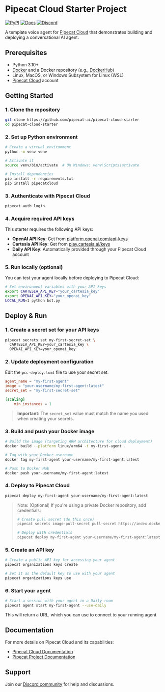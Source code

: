 # Pipecat Cloud Starter Project

[![PyPI](https://img.shields.io/pypi/v/pipecatcloud)](https://pypi.org/project/pipecatcloud) [![Docs](https://img.shields.io/badge/Documentation-blue)](https://docs.pipecat.daily.co) [![Discord](https://img.shields.io/discord/1217145424381743145)](https://discord.gg/dailyco)

A template voice agent for [Pipecat Cloud](https://www.daily.co/products/pipecat-cloud/) that demonstrates building and deploying a conversational AI agent.

## Prerequisites

- Python 3.10+
- [Docker](https://www.docker.com) and a Docker repository (e.g., [DockerHub](https://hub.docker.com))
- Linux, MacOS, or Windows Subsystem for Linux (WSL)
- [Pipecat Cloud](https://pipecat.daily.co) account

## Getting Started

### 1. Clone the repository

```bash
git clone https://github.com/pipecat-ai/pipecat-cloud-starter
cd pipecat-cloud-starter
```

### 2. Set up Python environment

```bash
# Create a virtual environment
python -m venv venv

# Activate it
source venv/bin/activate  # On Windows: venv\Scripts\activate

# Install dependencies
pip install -r requirements.txt
pip install pipecatcloud
```

### 3. Authenticate with Pipecat Cloud

```bash
pipecat auth login
```

### 4. Acquire required API keys

This starter requires the following API keys:

- **OpenAI API Key**: Get from [platform.openai.com/api-keys](https://platform.openai.com/api-keys)
- **Cartesia API Key**: Get from [play.cartesia.ai/keys](https://play.cartesia.ai/keys)
- **Daily API Key**: Automatically provided through your Pipecat Cloud account

### 5. Run locally (optional)

You can test your agent locally before deploying to Pipecat Cloud:

```bash
# Set environment variables with your API keys
export CARTESIA_API_KEY="your_cartesia_key"
export OPENAI_API_KEY="your_openai_key"
LOCAL_RUN=1 python bot.py
```

## Deploy & Run

### 1. Create a secret set for your API keys

```bash
pipecat secrets set my-first-secret-set \
  CARTESIA_API_KEY=your_cartesia_key \
  OPENAI_API_KEY=your_openai_key
```

### 2. Update deployment configuration

Edit the `pcc-deploy.toml` file to use your secret set:

```toml
agent_name = "my-first-agent"
image = "your-username/my-first-agent:latest"
secret_set = "my-first-secret-set"

[scaling]
    min_instances = 1
```

> **Important**: The `secret_set` value must match the name you used when creating your secrets.

### 3. Build and push your Docker image

```bash
# Build the image (targeting ARM architecture for cloud deployment)
docker build --platform linux/arm64 -t my-first-agent .

# Tag with your Docker username
docker tag my-first-agent your-username/my-first-agent:latest

# Push to Docker Hub
docker push your-username/my-first-agent:latest
```

### 4. Deploy to Pipecat Cloud

```bash
pipecat deploy my-first-agent your-username/my-first-agent:latest
```

> Note: (Optional) If you're using a private Docker repository, add credentials:
>
> ```bash
> # Create pull secret (do this once)
> pipecat secrets image-pull-secret pull-secret https://index.docker.io/v1/
>
> # Deploy with credentials
> pipecat deploy my-first-agent your-username/my-first-agent:latest --credentials pull-secret
> ```

### 5. Create an API key

```bash
# Create a public API key for accessing your agent
pipecat organizations keys create

# Set it as the default key to use with your agent
pipecat organizations keys use
```

### 6. Start your agent

```bash
# Start a session with your agent in a Daily room
pipecat agent start my-first-agent --use-daily
```

This will return a URL, which you can use to connect to your running agent.

## Documentation

For more details on Pipecat Cloud and its capabilities:

- [Pipecat Cloud Documentation](https://docs.pipecat.daily.co)
- [Pipecat Project Documentation](https://docs.pipecat.ai)

## Support

Join our [Discord community](https://discord.gg/dailyco) for help and discussions.
